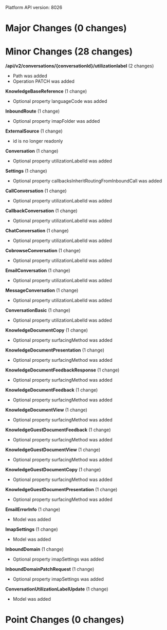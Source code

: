 Platform API version: 8026




# Major Changes (0 changes)


# Minor Changes (28 changes)

**/api/v2/conversations/{conversationId}/utilizationlabel** (2 changes)

* Path was added
* Operation PATCH was added

**KnowledgeBaseReference** (1 change)

* Optional property languageCode was added

**InboundRoute** (1 change)

* Optional property imapFolder was added

**ExternalSource** (1 change)

* id is no longer readonly

**Conversation** (1 change)

* Optional property utilizationLabelId was added

**Settings** (1 change)

* Optional property callbacksInheritRoutingFromInboundCall was added

**CallConversation** (1 change)

* Optional property utilizationLabelId was added

**CallbackConversation** (1 change)

* Optional property utilizationLabelId was added

**ChatConversation** (1 change)

* Optional property utilizationLabelId was added

**CobrowseConversation** (1 change)

* Optional property utilizationLabelId was added

**EmailConversation** (1 change)

* Optional property utilizationLabelId was added

**MessageConversation** (1 change)

* Optional property utilizationLabelId was added

**ConversationBasic** (1 change)

* Optional property utilizationLabelId was added

**KnowledgeDocumentCopy** (1 change)

* Optional property surfacingMethod was added

**KnowledgeDocumentPresentation** (1 change)

* Optional property surfacingMethod was added

**KnowledgeDocumentFeedbackResponse** (1 change)

* Optional property surfacingMethod was added

**KnowledgeDocumentFeedback** (1 change)

* Optional property surfacingMethod was added

**KnowledgeDocumentView** (1 change)

* Optional property surfacingMethod was added

**KnowledgeGuestDocumentFeedback** (1 change)

* Optional property surfacingMethod was added

**KnowledgeGuestDocumentView** (1 change)

* Optional property surfacingMethod was added

**KnowledgeGuestDocumentCopy** (1 change)

* Optional property surfacingMethod was added

**KnowledgeGuestDocumentPresentation** (1 change)

* Optional property surfacingMethod was added

**EmailErrorInfo** (1 change)

* Model was added

**ImapSettings** (1 change)

* Model was added

**InboundDomain** (1 change)

* Optional property imapSettings was added

**InboundDomainPatchRequest** (1 change)

* Optional property imapSettings was added

**ConversationUtilizationLabelUpdate** (1 change)

* Model was added


# Point Changes (0 changes)
